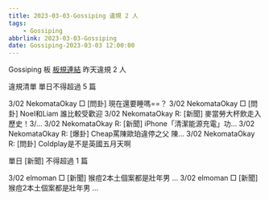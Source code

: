 ```yaml
---
title: 2023-03-03-Gossiping 違規 2 人
tags:
    - Gossiping
abbrlink: 2023-03-03-Gossiping
date: Gossiping-2023-03-03 12:00:00
---
```

Gossiping 板 [板規連結](https://www.ptt.cc/bbs/Gossiping/M.1637425085.A.07D.html)
昨天違規 2 人
<!-- more -->

違規清單
單日不得超過 5 篇

3/02 NekomataOkay □ [問卦] 現在還要睡嗎==？
3/02 NekomataOkay □ [問卦] Noel和Liam 誰比較受歡迎
3/02 NekomataOkay R: [新聞] 麥當勞大杯飲走入歷史！3/…
3/02 NekomataOkay R: [新聞] iPhone「清潔能源充電」功…
3/02 NekomataOkay R: [爆卦] Cheap罵陳歐珀違停之父 陳…
3/02 NekomataOkay R: [問卦] Coldplay是不是英國五月天啊

單日 [新聞] 不得超過 1 篇

3/02 elmoman □ [新聞] 猴痘2本土個案都是壯年男 …
3/02 elmoman □ [新聞] 猴痘2本土個案都是壯年男 …